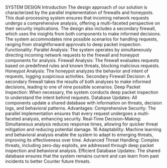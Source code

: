 SYSTEM DESIGN
Introduction
The design approach of our solution is characterized by the parallel implementation 
of firewalls and honeypots. This dual-processing system ensures that incoming 
network requests undergo a comprehensive analysis, offering a multi-faceted 
perspective on their security implications. The design also includes a secondary 
firewall, which uses the insights from both components to make informed decisions. 
The system accommodates nine possible scenarios for handling requests, ranging 
from straightforward approvals to deep packet inspection.
Functionality:
Parallel Analysis: The system operates by simultaneously directing 
incoming network requests to the firewall and honeypot components 
for analysis.
Firewall Analysis: The firewall evaluates requests based on predefined 
rules and known threats, blocking malicious requests.
Honeypot Analysis: The honeypot analyzes the behavior and intent of 
requests, logging suspicious activities.
Secondary Firewall Decision: A secondary firewall takes the results 
of both analyses to make informed decisions, leading to one of nine 
possible scenarios.
Deep Packet Inspection: When necessary, the system conducts deep 
packet inspection to understand the intent behind requests.
Database Updates: All components update a shared database with 
information on threats, decision logs, and behavioral patterns.
Advantages:
Comprehensive Security: The parallel implementation ensures that 
every request undergoes a multi-faceted analysis, enhancing security.
Real-Time Decision-Making: Simultaneous analysis reduces response 
times, allowing for quicker threat mitigation and reducing potential 
damage.
16
Adaptability: Machine learning and behavioral analysis enable the 
system to adapt to emerging threats, improving its effectiveness over 
time.
Advanced Threat Handling: Complex threats, including zero-day 
exploits, are addressed through deep packet inspection and behavioral 
analysis.
Efficient Database Updates: The shared database ensures that the 
system remains current and can learn from past incidents to better 
Counter future threats.





